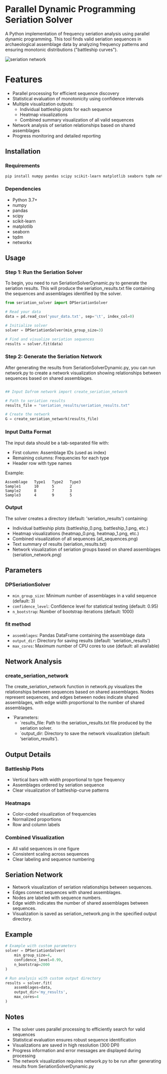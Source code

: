 # Parallel Dynamic Programming Seriation Solver

A Python implementation of frequency seriation analysis using parallel dynamic programming. This tool finds valid seriation sequences in archaeological assemblage data by analyzing frequency patterns and ensuring monotonic distributions ("battleship curves").

![seriation network](seriation_results/seriation_network.png "Seriation Network")

# Features

- Parallel processing for efficient sequence discovery
- Statistical evaluation of monotonicity using confidence intervals
- Multiple visualization outputs:
  - Individual battleship plots for each sequence
  - Heatmap visualizations
  - Combined summary visualization of all valid sequences
- Network analysis of seriation relationships based on shared assemblages
- Progress monitoring and detailed reporting

## Installation

### Requirements

```bash
pip install numpy pandas scipy scikit-learn matplotlib seaborn tqdm networkx
```

### Dependencies

- Python 3.7+
- numpy
- pandas
- scipy
- scikit-learn
- matplotlib
- seaborn
- tqdm
- networkx

## Usage


### Step 1: Run the Seriation Solver

To begin, you need to run SeriationSolverDynamic.py to generate the seriation results. This will produce the seriation_results.txt file containing the sequences and assemblages identified by the solver.
```python
from seriation_solver import DPSeriationSolver

# Read your data
data = pd.read_csv('your_data.txt', sep='\t', index_col=0)

# Initialize solver
solver = DPSeriationSolver(min_group_size=3)

# Find and visualize seriation sequences
results = solver.fit(data)
```
### Step 2: Generate the Seriation Network

After generating the results from SeriationSolverDynamic.py, you can run network.py to create a network visualization showing relationships between sequences based on shared assemblages.
```python

## Input Dafrom network import create_seriation_network

# Path to seriation results
results_file = "seriation_results/seriation_results.txt"

# Create the network
G = create_seriation_network(results_file)
```
### Input Datta Format

The input data should be a tab-separated file with:
- First column: Assemblage IDs (used as index)
- Remaining columns: Frequencies for each type
- Header row with type names

Example:
```
Assemblage   Type1   Type2   Type3
Sample1      10      5       2
Sample2      8       7       3
Sample3      4       9       5
```

### Output

The solver creates a directory (default: 'seriation_results') containing:
- Individual battleship plots (battleship_0.png, battleship_1.png, etc.)
- Heatmap visualizations (heatmap_0.png, heatmap_1.png, etc.)
- Combined visualization of all sequences (all_sequences.png)
- Text summary of results (seriation_results.txt)
- Network visualization of seriation groups based on shared assemblages (seriation_network.png)

## Parameters

### DPSeriationSolver

- `min_group_size`: Minimum number of assemblages in a valid sequence (default: 3)
- `confidence_level`: Confidence level for statistical testing (default: 0.95)
- `n_bootstrap`: Number of bootstrap iterations (default: 1000)

### fit method

- `assemblages`: Pandas DataFrame containing the assemblage data
- `output_dir`: Directory for saving results (default: 'seriation_results')
- `max_cores`: Maximum number of CPU cores to use (default: all available)

## Network Analysis

### create_seriation_network

The create_seriation_network function in network.py visualizes the relationships between sequences based on shared assemblages. Nodes represent sequences, and edges between nodes indicate shared assemblages, with edge width proportional to the number of shared assemblages.
- `Parameters:
  - `results_file: Path to the seriation_results.txt file produced by the seriation solver.
  - `output_dir: Directory to save the network visualization (default: ‘seriation_results’).

## Output Details

### Battleship Plots
- Vertical bars with width proportional to type frequency
- Assemblages ordered by seriation sequence
- Clear visualization of battleship-curve patterns

### Heatmaps
- Color-coded visualization of frequencies
- Normalized proportions
- Row and column labels

### Combined Visualization
- All valid sequences in one figure
- Consistent scaling across sequences
- Clear labeling and sequence numbering

## Seriation Network
- Network visualization of seriation relationships between sequences.
- Edges connect sequences with shared assemblages.
- Nodes are labeled with sequence numbers.
- Edge width indicates the number of shared assemblages between sequences.
- Visualization is saved as seriation_network.png in the specified output directory.

## Example

```python
# Example with custom parameters
solver = DPSeriationSolver(
    min_group_size=4,
    confidence_level=0.99,
    n_bootstrap=2000
)

# Run analysis with custom output directory
results = solver.fit(
    assemblages=data,
    output_dir='my_results',
    max_cores=4
)
```

## Notes

- The solver uses parallel processing to efficiently search for valid sequences
- Statistical evaluation ensures robust sequence identification
- Visualizations are saved in high resolution (300 DPI)
- Progress information and error messages are displayed during processing
- The network visualization requires network.py to be run after generating results from SeriationSolverDynamic.py